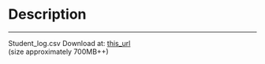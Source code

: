 # Description

---------------------------------------------
Student_log.csv Download at:
[this_url](https://tinyurl.com/4885ww6d)  
(size approximately 700MB++)
